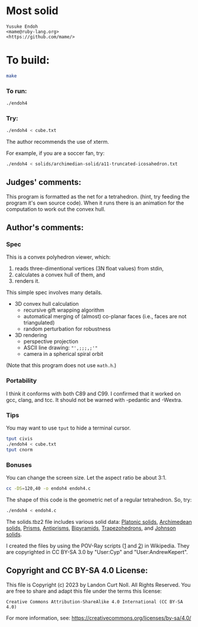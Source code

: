 # Most solid

    Yusuke Endoh  
    <mame@ruby-lang.org>  
    <https://github.com/mame/>  

# To build:

```sh
make
```

### To run:

```sh
./endoh4
```

### Try:

```sh
./endoh4 < cube.txt
```

The author recommends the use of xterm.

For example, if you are a soccer fan, try:

```sh
./endoh4 < solids/archimedian-solid/a11-truncated-icosahedron.txt
```

## Judges' comments:

This program is formatted as the net for a tetrahedron. (hint, try feeding the
program it's own source code).  When it runs there is an animation for the
computation to work out the convex hull.

## Author's comments:

### Spec

This is a convex polyhedron viewer, which:

1. reads three-dimentional vertices (3N float values) from stdin,
2. calculates a convex hull of them, and
3. renders it.

This simple spec involves many details.

* 3D convex hull calculation
  * recursive gift wrapping algorithm
  * automatical merging of (almost) co-planar faces
    (i.e., faces are not triangulated)
  * random perturbation for robustness
* 3D rendering
  * perspective projection
  * ASCII line drawing: `"',;;;,;'"`
  * camera in a spherical spiral orbit

(Note that this program does not use `math.h`.)

### Portability

I think it conforms with both C89 and C99.
I confirmed that it worked on gcc, clang, and tcc.
It should not be warned with -pedantic and -Wextra.

### Tips

You may want to use `tput` to hide a terminal cursor.

```sh
tput civis
./endoh4 < cube.txt
tput cnorm
```

### Bonuses

You can change the screen size.  Let the aspect ratio be about 3:1.

```sh
cc -DS=120,40 -o endoh4 endoh4.c
```

The shape of this code is the geometric net of a regular tetrahedron.
So, try:

```sh
./endoh4 < endoh4.c
```

The solids.tbz2 file includes various solid data:
[Platonic solids](http://en.wikipedia.org/wiki/Platonic_solid),
[Archimedean solids](http://en.wikipedia.org/wiki/Archimedean_solid),
[Prisms](http://en.wikipedia.org/wiki/Prism_%28geometry%29),
[Antiprisms](http://en.wikipedia.org/wiki/Antiprism),
[Bipyramids](http://en.wikipedia.org/wiki/Bipyramid),
[Trapezohedrons](http://en.wikipedia.org/wiki/Trapezohedron), and
[Johnson solids](http://en.wikipedia.org/wiki/Johnson_solid).

I created the files by using the POV-Ray scripts
([1](http://en.wikipedia.org/wiki/File:Poly.pov) and
 [2](http://en.wikipedia.org/wiki/User:AndrewKepert/poly.pov))
in Wikipedia.
They are copyrighted in CC BY-SA 3.0
by "User:Cyp" and "User:AndrewKepert".

## Copyright and CC BY-SA 4.0 License:

This file is Copyright (c) 2023 by Landon Curt Noll.  All Rights Reserved.
You are free to share and adapt this file under the terms this license:

    Creative Commons Attribution-ShareAlike 4.0 International (CC BY-SA 4.0)

For more information, see: https://creativecommons.org/licenses/by-sa/4.0/
